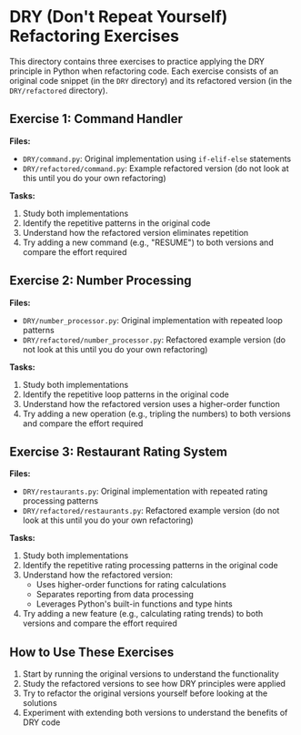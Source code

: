 # DRY (Don't Repeat Yourself) Refactoring Exercises

This directory contains three exercises to practice applying the DRY principle in Python when refactoring code. Each exercise consists of an original code snippet (in the `DRY` directory) and its refactored version (in the `DRY/refactored` directory).

## Exercise 1: Command Handler

**Files:**
- `DRY/command.py`: Original implementation using `if-elif-else` statements
- `DRY/refactored/command.py`: Example refactored version (do not look at this until you do your own refactoring)

**Tasks:**
1. Study both implementations
2. Identify the repetitive patterns in the original code
3. Understand how the refactored version eliminates repetition
4. Try adding a new command (e.g., "RESUME") to both versions and compare the effort required

## Exercise 2: Number Processing

**Files:**
- `DRY/number_processor.py`: Original implementation with repeated loop patterns
- `DRY/refactored/number_processor.py`: Refactored example version (do not look at this until you do your own refactoring)

**Tasks:**
1. Study both implementations
2. Identify the repetitive loop patterns in the original code
3. Understand how the refactored version uses a higher-order function
4. Try adding a new operation (e.g., tripling the numbers) to both versions and compare the effort required

## Exercise 3: Restaurant Rating System

**Files:**
- `DRY/restaurants.py`: Original implementation with repeated rating processing patterns
- `DRY/refactored/restaurants.py`: Refactored example version (do not look at this until you do your own refactoring)

**Tasks:**
1. Study both implementations
2. Identify the repetitive rating processing patterns in the original code
3. Understand how the refactored version:
   - Uses higher-order functions for rating calculations
   - Separates reporting from data processing
   - Leverages Python's built-in functions and type hints
4. Try adding a new feature (e.g., calculating rating trends) to both versions and compare the effort required

## How to Use These Exercises

1. Start by running the original versions to understand the functionality
2. Study the refactored versions to see how DRY principles were applied
3. Try to refactor the original versions yourself before looking at the solutions
4. Experiment with extending both versions to understand the benefits of DRY code
